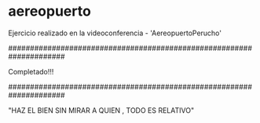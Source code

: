 # aereopuerto
Ejercicio realizado en la videoconferencia  - 'AereopuertoPerucho'


#####################################################################


Completado!!!


#####################################################################

"HAZ EL BIEN SIN MIRAR A QUIEN , TODO ES RELATIVO"

